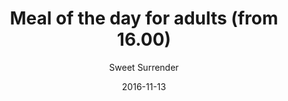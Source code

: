 ---
title: 'Meal of the day for adults (from 16.00)'
description: null
color: '#ffffff'
price: '65'
category: warmMeal
tags: 'Warm meal'
meta:
    id: 388a5c0769e30c5388291eaa9ba4ee925adb049d
    parentId: f20f57fa9c3d8bff0902cfb33f350091a3a48d51
    language: en
date: '2016-11-13'
author: 'Sweet Surrender'
---